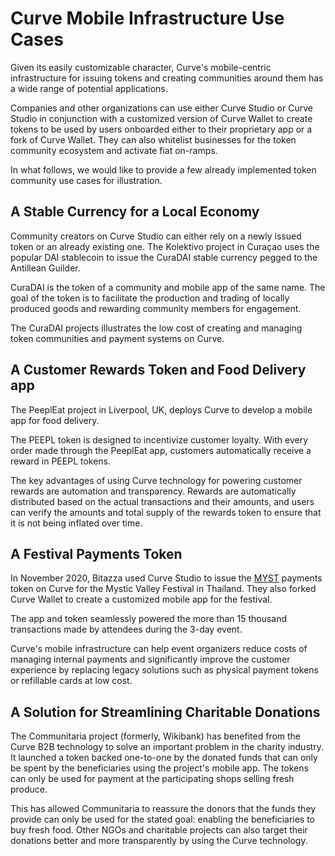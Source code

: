 # Curve Mobile Infrastructure Use Cases

Given its easily customizable character, Curve's mobile-centric infrastructure for issuing tokens and creating communities around them has a wide range of potential applications.

Companies and other organizations can use either Curve Studio or Curve Studio in conjunction with a customized version of Curve Wallet to create tokens to be used by users onboarded either to their proprietary app or a fork of Curve Wallet. They can also whitelist businesses for the token community ecosystem and activate fiat on-ramps.  

In what follows, we would like to provide a few already implemented token community use cases for illustration.

## A Stable Currency for a Local Economy

Community creators on Curve Studio can either rely on a newly issued token or an already existing one. The Kolektivo project in Curaçao uses the popular DAI stablecoin to issue the CuraDAI stable currency pegged to the Antillean Guilder.

CuraDAI is the token of a community and mobile app of the same name. The goal of the token is to facilitate the production and trading of locally produced goods and rewarding community members for engagement.

The CuraDAI projects illustrates the low cost of creating and managing token communities and payment systems on Curve.   

## A Customer Rewards Token and Food Delivery app

The PeeplEat project in Liverpool, UK, deploys Curve to develop a mobile app for food delivery. 

The PEEPL token is designed to incentivize customer loyalty. With every order made through the PeeplEat app, customers automatically receive a reward in PEEPL tokens. 

The key advantages of using Curve technology for powering customer rewards are automation and transparency. Rewards are automatically distributed based on the actual transactions and their amounts, and users can verify the amounts and total supply of the rewards token to ensure that it is not being inflated over time.  

## A Festival Payments Token

In November 2020, Bitazza used Curve Studio to issue the [MYST](https://curvescan.io/address/0x510FAD1AD23064Ae881B129314EFdD9FDa6d4782/transactions) payments token on Curve for the Mystic Valley Festival in Thailand. They also forked Curve Wallet to create a customized mobile app for the festival. 

The app and token seamlessly powered the more than 15 thousand transactions made by attendees during the 3-day event. 

Curve's mobile infrastructure can help event organizers reduce costs of managing internal payments and significantly improve the customer experience by replacing legacy solutions such as physical payment tokens or refillable cards at low cost.

## A Solution for Streamlining Charitable Donations

The Communitaria project \(formerly, Wikibank\) has benefited from the Curve B2B technology to solve an important problem in the charity industry. It launched a token backed one-to-one by the donated funds that can only be spent by the beneficiaries using the project's mobile app. The tokens can only be used for payment at the participating shops selling fresh produce.

This has allowed Communitaria to reassure the donors that the funds they provide can only be used for the stated goal: enabling the beneficiaries to buy fresh food. Other NGOs and charitable projects can also target their donations better and more transparently by using the Curve technology.  

